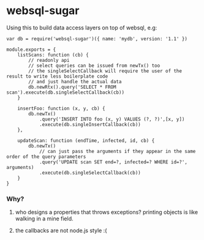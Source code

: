 # websql-sugar

Using this to build data access layers on top of websql, e.g:

```
var db = require('websql-sugar')({ name: 'mydb', version: '1.1' })

module.exports = {
    listScans: function (cb) {
        // readonly api
        // select queries can be issued from newTx() too 
        // the singleSelectCallback will require the user of the result to write less boilerplate code
        // and just handle the actual data
        db.newRtx().query('SELECT * FROM scan').execute(db.singleSelectCallback(cb))
    }

    insertFoo: function (x, y, cb) {
        db.newTx()
            .query('INSERT INTO foo (x, y) VALUES (?, ?)',[x, y])
            .execute(db.singleInsertCallback(cb))
    },

    updateScan: function (endTime, infected, id, cb) {
        db.newTx()
            // can just pass the arguments if they appear in the same order of the query parameters
            .query('UPDATE scan SET end=?, infected=? WHERE id=?', arguments) 
            .execute(db.singleSelectCallback(cb))
    }    
}
```

### Why?

1. who designs a properties that throws exceptions? printing objects is like walking in a mine field.

2. the callbacks are not node.js style :(
